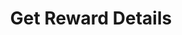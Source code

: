 ---
title: Get Reward Details
type: endpoint
category: 639ba2628407100061f5faac
slug: get-reward-details
parentDoc: 639ba2658407100061f5fab6
hidden: false
order: 29
---